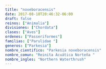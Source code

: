 ```yaml
---
title: "noveboracensis"
date: 2017-08-18T20:46:32-06:00
draft: false
reinos: ["Animalia"]
divisiones: ["Chordata"]
clases: ["Aves"]
ordenes: ["Passeriformes"]
familias: ["Parulidae "]
generos: ["Parkesia"]
nombre_cientifico: "Parkesia noveboracensis"
nombre_comun: "Reinita Acuática Norteña "
nombre_ingles: "Northern Waterthrush"
---
```

